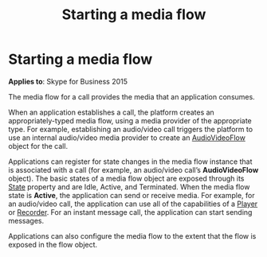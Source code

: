 ﻿---
title: Starting a media flow
TOCTitle: Starting a media flow
ms:assetid: 8ee8b023-5093-44a5-b22a-cff207d5e5ac
ms:mtpsurl: https://msdn.microsoft.com/library/Dn466034(v=office.16)
ms:contentKeyID: 65239971
ms.date: 07/27/2015
mtps_version: v=office.16
---

# Starting a media flow


**Applies to**: Skype for Business 2015

The media flow for a call provides the media that an application consumes.

When an application establishes a call, the platform creates an appropriately-typed media flow, using a media provider of the appropriate type. For example, establishing an audio/video call triggers the platform to use an internal audio/video media provider to create an [AudioVideoFlow](/dotnet/api/microsoft.rtc.collaboration.audiovideo.audiovideoflow?view=ucma-api) object for the call.

Applications can register for state changes in the media flow instance that is associated with a call (for example, an audio/video call’s **AudioVideoFlow** object). The basic states of a media flow object are exposed through its [State](https://msdn.microsoft.com/library/hh349893\(v=office.16\)) property and are Idle, Active, and Terminated. When the media flow state is **Active**, the application can send or receive media. For example, for an audio/video call, the application can use all of the capabilities of a [Player](https://msdn.microsoft.com/library/hh383679\(v=office.16\)) or [Recorder](https://msdn.microsoft.com/library/hh382678\(v=office.16\)). For an instant message call, the application can start sending messages.

Applications can also configure the media flow to the extent that the flow is exposed in the flow object.

